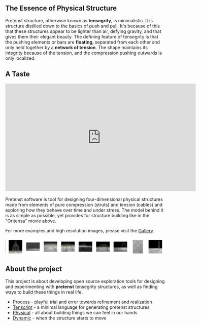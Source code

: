 <link rel="stylesheet" href="https://cdn.jsdelivr.net/npm/glider-js@1/glider.min.css">
<script src="https://cdn.jsdelivr.net/npm/glider-js@1/glider.min.js"></script>
<link rel="shortcut icon" type="image/x-icon" href="favicon.ico">

## The Essence of Physical Structure

Pretenst structure, otherwise known as **tensegrity**, is minimalistic. It is structure distilled down to the basics of push and pull. It's because of this that these structures appear to be lighter than air, defying gravity, and that gives them their elegant beauty. The defining feature of tensegrity is that the pushing elements or bars are **floating**, separated from each other and only held together by a **network of tension**. The shape maintains its integrity because of the tension, and the compression pushing outwards is only localized.

## A Taste

<iframe width="600" height="340" src="https://www.youtube.com/embed/SIyi6v5fbaA" frameborder="0" allow="accelerometer; autoplay; encrypted-media; gyroscope; picture-in-picture" allowfullscreen></iframe>

Pretenst software is tool for designing four-dimensional physical structures made from elements of pure compression (struts) and tension (cables) and exploring how they behave over time and under stress. The model behind it is as simple as possible, yet provides for structure building like in the "Oritensa" movie above.

For more examples and high resolution images, please visit the [Gallery](gallery.md).

![gallery](images/gallery.png)

## About the project

This project is about developing open source exploration tools for designing and experimenting with **pretenst** tensegrity structures, as well as finding ways to build these things in real life.

* [Process](process.md) - playful trial and error towards refinement and realization
* [Tenscript](tenscript.md) - a minimal language for generating pretenst structures
* [Physical](physical.md) - all about building things we can feel in our hands
* [Dynamic](dynamic.md) - when the structure starts to move

<script>window.addEventListener('load', function(){ new Glider(document.querySelector('.glider'), { dots: '.dots', arrows: {prev: '.glider-prev',    next: '.glider-next'  }})})</script>

